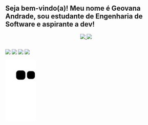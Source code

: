 ## Seja bem-vindo(a)! Meu nome é Geovana Andrade, sou estudante de Engenharia de Software e aspirante a dev!
<div align="center">
  <a href="https://github.com/andradegeovana">
  <img height="180em" src="https://github-readme-stats.vercel.app/api?username=andradegeovana&show_icons=true&theme=dracula&include_all_commits=true&count_private=true"/>
  <img height="180em" src="https://github-readme-stats.vercel.app/api/top-langs/?username=andradegeovana&layout=compact&langs_count=7&theme=dracula"/>
</div>
  
  ##
 
<div> 
  <a href="https://instagram.com/andradegeovana" target="_blank"><img src="https://img.shields.io/badge/-Instagram-%23E4405F?style=for-the-badge&logo=instagram&logoColor=white" target="_blank"></a>
 	<a href="https://www.twitch.tv/elfieoficial" target="_blank"><img src="https://img.shields.io/badge/Twitch-9146FF?style=for-the-badge&logo=twitch&logoColor=white" target="_blank"></a>
  <a href = "gecostaandrade@gmail.com"><img src="https://img.shields.io/badge/-Gmail-%23333?style=for-the-badge&logo=gmail&logoColor=white" target="_blank"></a>
  <a href="inkedin.com/in/geovana-da-costa-andrade-70b0611ba/" target="_blank"><img src="https://img.shields.io/badge/-LinkedIn-%230077B5?style=for-the-badge&logo=linkedin&logoColor=white" target="_blank"></a> 
 
  ![Snake animation](https://github.com/rafaballerini/rafaballerini/blob/output/github-contribution-grid-snake.svg)
 
</div>
